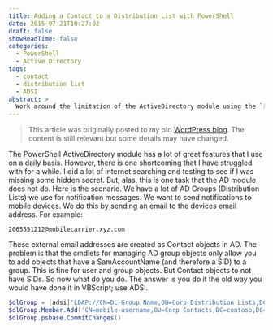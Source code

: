 ```yaml
---
title: Adding a Contact to a Distribution List with PowerShell
date: 2015-07-21T10:27:02
draft: false
showReadTime: false
categories:
  - PowerShell
  - Active Directory
tags:
  - contact
  - distribution list
  - ADSI
abstract: >
  Work around the limitation of the ActiveDirectory module using the `[adsi]` type accelerator.
---
```

> This article was originally posted to my old [WordPress blog][wp]. The content is still relevant
> but some details may have changed.

The PowerShell ActiveDirectory module has a lot of great features that I use on a daily basis.
However, there is one shortcoming that I have struggled with for a while. I did a lot of internet
searching and testing to see if I was missing some hidden secret. But, alas, this is one task that
the AD module does not do. Here is the scenario. We have a lot of AD Groups (Distribution Lists) we
use for notification messages. We want to send notifications to mobile devices. We do this by
sending an email to the devices email address. For example:

```
2065551212@mobilecarrier.xyz.com
```

These external email addresses are created as Contact objects in AD. The problem is that the cmdlets
for managing AD group objects only allow you to add objects that have a SamAccountName (and
therefore a SID) to a group. This is fine for user and group objects. But Contact objects to not
have SIDs. So now what do you do. The answer is you do it the old way you would have done it in
VBScript; use ADSI.

```powershell
$dlGroup = [adsi]'LDAP://CN=DL-Group Name,OU=Corp Distribution Lists,DC=contoso,DC=net'
$dlGroup.Member.Add('CN=mobile-username,OU=Corp Contacts,DC=contoso,DC=net')
$dlGroup.psbase.CommitChanges()
```
<!-- link references -->
[wp]: https://seanonit.wordpress.com/
